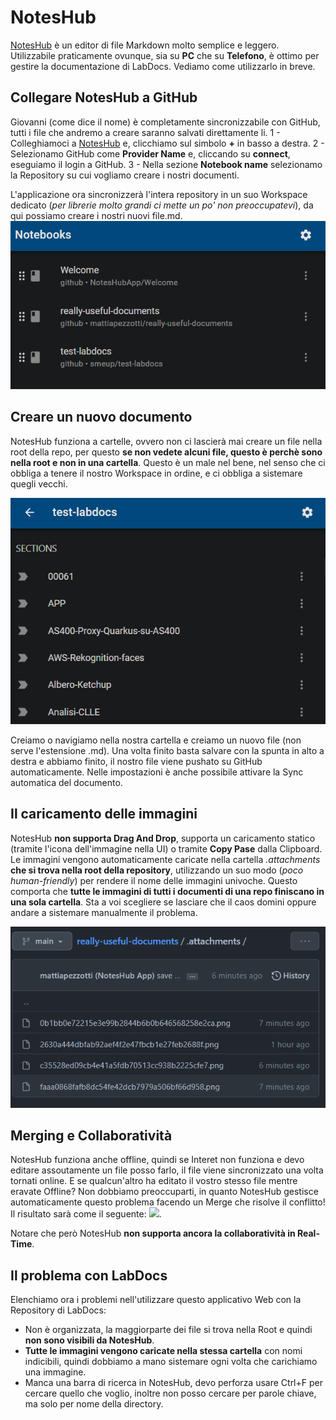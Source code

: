# NotesHub
[NotesHub](https://about.noteshub.app/) è un editor di file Markdown molto semplice e leggero. Utilizzabile praticamente ovunque, sia su **PC** che su **Telefono**, è ottimo per gestire la documentazione di LabDocs. Vediamo come utilizzarlo in breve.

## Collegare NotesHub a GitHub
Giovanni (come dice il nome) è completamente sincronizzabile con GitHub, tutti i file che andremo a creare saranno salvati direttamente li.
1 - Colleghiamoci a [NotesHub](https://www.noteshub.app/notebooks) e, clicchiamo sul simbolo **+** in basso a destra.
2 - Selezionamo GitHub come **Provider Name** e, cliccando su **connect**, eseguiamo il login a GitHub.
3 - Nella sezione **Notebook name** selezionamo la Repository su cui vogliamo creare i nostri documenti.

L'applicazione ora sincronizzerà l'intera repository in un suo Workspace dedicato (*per librerie molto grandi ci mette un po' non preoccupatevi*), da qui possiamo creare i nostri nuovi file.md.
![image](/.attachments/faaa0868fafb8dc54fe42dcb7979a506bf66d958.png)

## Creare un nuovo documento
NotesHub funziona a cartelle, ovvero non ci lascierà mai creare un file nella root della repo, per questo **se non vedete alcuni file, questo è perchè sono nella root e non in una cartella**. Questo è un male nel bene, nel senso che ci obbliga a tenere il nostro Workspace in ordine, e ci obbliga a sistemare quegli vecchi.

![image](/.attachments/c35528ed09cb4e41a5fdb70513cc938b2225cfe7.png)

Creiamo o navigiamo nella nostra cartella e creiamo un nuovo file (non serve l'estensione .md). Una volta finito basta salvare con la spunta in alto a destra e abbiamo finito, il nostro file viene pushato su GitHub automaticamente. Nelle impostazioni è anche possibile attivare la Sync automatica del documento.

## Il caricamento delle immagini
NotesHub **non supporta Drag And Drop**, supporta un caricamento statico (tramite l'icona dell'immagine nella UI) o tramite **Copy Pase** dalla Clipboard. Le immagini vengono automaticamente caricate nella cartella *.attachments* **che si trova nella root della repository**, utilizzando un suo modo (*poco human-friendly*) per rendere il nome delle immagini univoche. Questo comporta che **tutte le immagini di tutti i documenti di una repo finiscano in una sola cartella**. Sta a voi scegliere se lasciare che il caos domini oppure andare a sistemare manualmente il problema.

![image](/.attachments/338eef7e32a289383681c4a201b4a1a7e207047f.png)

## Merging e Collaboratività
NotesHub funziona anche offline, quindi se Interet non funziona e devo editare assoutamente un file posso farlo, il file viene sincronizzato una volta tornati online. E se qualcun'altro ha editato il vostro stesso file mentre eravate Offline? Non dobbiamo preoccuparti, in quanto NotesHub gestisce automaticamente questo problema facendo un Merge che risolve il conflitto! Il risultato sarà come il seguente:
![](https://about.noteshub.app/images/features/desktop/merge-conflicts-auto-resolution.png).

Notare che però NotesHub **non supporta ancora la collaboratività in Real-Time**.

## Il problema con LabDocs
Elenchiamo ora i problemi nell'utilizzare questo applicativo Web con la Repository di LabDocs:
- Non è organizzata, la maggiorparte dei file si trova nella Root e quindi **non sono visibili da NotesHub**.
- **Tutte le immagini vengono caricate nella stessa cartella** con nomi indicibili, quindi dobbiamo a mano sistemare ogni volta che carichiamo una immagine.
- Manca una barra di ricerca in NotesHub, devo perforza usare Ctrl+F per cercare quello che voglio, inoltre non posso cercare per parole chiave, ma solo per nome della directory.